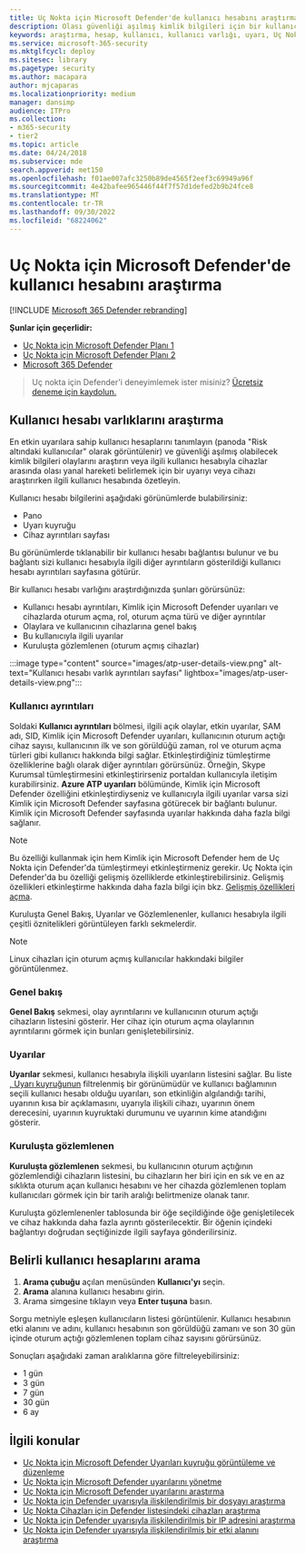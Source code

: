 ```yaml
---
title: Uç Nokta için Microsoft Defender'de kullanıcı hesabını araştırma
description: Olası güvenliği aşılmış kimlik bilgileri için bir kullanıcı hesabını araştırın veya araştırma sırasında ilişkili kullanıcı hesabında özetleyin.
keywords: araştırma, hesap, kullanıcı, kullanıcı varlığı, uyarı, Uç Nokta için Microsoft Defender
ms.service: microsoft-365-security
ms.mktglfcycl: deploy
ms.sitesec: library
ms.pagetype: security
ms.author: macapara
author: mjcaparas
ms.localizationpriority: medium
manager: dansimp
audience: ITPro
ms.collection:
- m365-security
- tier2
ms.topic: article
ms.date: 04/24/2018
ms.subservice: mde
search.appverid: met150
ms.openlocfilehash: f01ae007afc3250b89de4565f2eef3c69949a96f
ms.sourcegitcommit: 4e42bafee965446f44f7f57d1defed2b9b24fce8
ms.translationtype: MT
ms.contentlocale: tr-TR
ms.lasthandoff: 09/30/2022
ms.locfileid: "68224062"
---
```

# <a name="investigate-a-user-account-in-microsoft-defender-for-endpoint"></a>Uç Nokta için Microsoft Defender'de kullanıcı hesabını araştırma

[!INCLUDE [Microsoft 365 Defender rebranding](../../includes/microsoft-defender.md)]

**Şunlar için geçerlidir:**
- [Uç Nokta için Microsoft Defender Planı 1](https://go.microsoft.com/fwlink/p/?linkid=2154037)
- [Uç Nokta için Microsoft Defender Planı 2](https://go.microsoft.com/fwlink/p/?linkid=2154037)
- [Microsoft 365 Defender](https://go.microsoft.com/fwlink/?linkid=2118804)


> Uç nokta için Defender'i deneyimlemek ister misiniz? [Ücretsiz deneme için kaydolun.](https://signup.microsoft.com/create-account/signup?products=7f379fee-c4f9-4278-b0a1-e4c8c2fcdf7e&ru=https://aka.ms/MDEp2OpenTrial?ocid=docs-wdatp-investigatgeuser-abovefoldlink)

## <a name="investigate-user-account-entities"></a>Kullanıcı hesabı varlıklarını araştırma

En etkin uyarılara sahip kullanıcı hesaplarını tanımlayın (panoda "Risk altındaki kullanıcılar" olarak görüntülenir) ve güvenliği aşılmış olabilecek kimlik bilgileri olaylarını araştırın veya ilgili kullanıcı hesabıyla cihazlar arasında olası yanal hareketi belirlemek için bir uyarıyı veya cihazı araştırırken ilgili kullanıcı hesabında özetleyin.

Kullanıcı hesabı bilgilerini aşağıdaki görünümlerde bulabilirsiniz:

- Pano
- Uyarı kuyruğu
- Cihaz ayrıntıları sayfası

Bu görünümlerde tıklanabilir bir kullanıcı hesabı bağlantısı bulunur ve bu bağlantı sizi kullanıcı hesabıyla ilgili diğer ayrıntıların gösterildiği kullanıcı hesabı ayrıntıları sayfasına götürür.

Bir kullanıcı hesabı varlığını araştırdığınızda şunları görürsünüz:

- Kullanıcı hesabı ayrıntıları, Kimlik için Microsoft Defender uyarıları ve cihazlarda oturum açma, rol, oturum açma türü ve diğer ayrıntılar
- Olaylara ve kullanıcının cihazlarına genel bakış
- Bu kullanıcıyla ilgili uyarılar
- Kuruluşta gözlemlenen (oturum açmış cihazlar)

:::image type="content" source="images/atp-user-details-view.png" alt-text="Kullanıcı hesabı varlık ayrıntıları sayfası" lightbox="images/atp-user-details-view.png":::

### <a name="user-details"></a>Kullanıcı ayrıntıları

Soldaki **Kullanıcı ayrıntıları** bölmesi, ilgili açık olaylar, etkin uyarılar, SAM adı, SID, Kimlik için Microsoft Defender uyarıları, kullanıcının oturum açtığı cihaz sayısı, kullanıcının ilk ve son görüldüğü zaman, rol ve oturum açma türleri gibi kullanıcı hakkında bilgi sağlar. Etkinleştirdiğiniz tümleştirme özelliklerine bağlı olarak diğer ayrıntıları görürsünüz. Örneğin, Skype Kurumsal tümleştirmesini etkinleştirirseniz portaldan kullanıcıyla iletişim kurabilirsiniz. **Azure ATP uyarıları** bölümünde, Kimlik için Microsoft Defender özelliğini etkinleştirdiyseniz ve kullanıcıyla ilgili uyarılar varsa sizi Kimlik için Microsoft Defender sayfasına götürecek bir bağlantı bulunur. Kimlik için Microsoft Defender sayfasında uyarılar hakkında daha fazla bilgi sağlanır.

> [!NOTE]
> Bu özelliği kullanmak için hem Kimlik için Microsoft Defender hem de Uç Nokta için Defender'da tümleştirmeyi etkinleştirmeniz gerekir. Uç Nokta için Defender'da bu özelliği gelişmiş özelliklerde etkinleştirebilirsiniz. Gelişmiş özellikleri etkinleştirme hakkında daha fazla bilgi için bkz. [Gelişmiş özellikleri açma](advanced-features.md).

Kuruluşta Genel Bakış, Uyarılar ve Gözlemlenenler, kullanıcı hesabıyla ilgili çeşitli öznitelikleri görüntüleyen farklı sekmelerdir.


>[!NOTE]
>Linux cihazları için oturum açmış kullanıcılar hakkındaki bilgiler görüntülenmez.


### <a name="overview"></a>Genel bakış

**Genel Bakış** sekmesi, olay ayrıntılarını ve kullanıcının oturum açtığı cihazların listesini gösterir. Her cihaz için oturum açma olaylarının ayrıntılarını görmek için bunları genişletebilirsiniz.

### <a name="alerts"></a>Uyarılar

**Uyarılar** sekmesi, kullanıcı hesabıyla ilişkili uyarıların listesini sağlar. Bu liste [, Uyarı kuyruğunun](alerts-queue.md) filtrelenmiş bir görünümüdür ve kullanıcı bağlamının seçili kullanıcı hesabı olduğu uyarıları, son etkinliğin algılandığı tarihi, uyarının kısa bir açıklamasını, uyarıyla ilişkili cihazı, uyarının önem derecesini, uyarının kuyruktaki durumunu ve uyarının kime atandığını gösterir.

### <a name="observed-in-organization"></a>Kuruluşta gözlemlenen

**Kuruluşta gözlemlenen** sekmesi, bu kullanıcının oturum açtığının gözlemlendiği cihazların listesini, bu cihazların her biri için en sık ve en az sıklıkta oturum açan kullanıcı hesabını ve her cihazda gözlemlenen toplam kullanıcıları görmek için bir tarih aralığı belirtmenize olanak tanır.

Kuruluşta gözlemlenenler tablosunda bir öğe seçildiğinde öğe genişletilecek ve cihaz hakkında daha fazla ayrıntı gösterilecektir. Bir öğenin içindeki bağlantıyı doğrudan seçtiğinizde ilgili sayfaya gönderilirsiniz.

## <a name="search-for-specific-user-accounts"></a>Belirli kullanıcı hesaplarını arama

1. **Arama çubuğu** açılan menüsünden **Kullanıcı'yı** seçin.
2. **Arama** alanına kullanıcı hesabını girin.
3. Arama simgesine tıklayın veya **Enter tuşuna** basın.

Sorgu metniyle eşleşen kullanıcıların listesi görüntülenir. Kullanıcı hesabının etki alanını ve adını, kullanıcı hesabının son görüldüğü zamanı ve son 30 gün içinde oturum açtığı gözlemlenen toplam cihaz sayısını görürsünüz.

Sonuçları aşağıdaki zaman aralıklarına göre filtreleyebilirsiniz:

- 1 gün
- 3 gün
- 7 gün
- 30 gün
- 6 ay

## <a name="related-topics"></a>İlgili konular

- [Uç Nokta için Microsoft Defender Uyarıları kuyruğu görüntüleme ve düzenleme](alerts-queue.md)
- [Uç Nokta için Microsoft Defender uyarılarını yönetme](manage-alerts.md)
- [Uç Nokta için Microsoft Defender uyarılarını araştırma](investigate-alerts.md)
- [Uç Nokta için Defender uyarısıyla ilişkilendirilmiş bir dosyayı araştırma](investigate-files.md)
- [Uç Nokta Cihazları için Defender listesindeki cihazları araştırma](investigate-machines.md)
- [Uç Nokta için Defender uyarısıyla ilişkilendirilmiş bir IP adresini araştırma](investigate-ip.md)
- [Uç Nokta için Defender uyarısıyla ilişkilendirilmiş bir etki alanını araştırma](investigate-domain.md)
